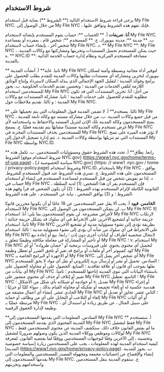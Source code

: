 ## شروط الاستخدام

يرجى قراءة شروط الاستخدام التالية (** الشروط **) بعناية قبل استخدام My File NYC. من خلال الوصول إلى My File NYC ، فإنك تفهم هذه الشروط وتوافق عليها.

**أنا. تعريفات**
أ. ** الحساب **: حساب يقوم المستخدم بإنشائه لاستخدام My File NYC.
ب. ** مدينة **: مدينة نيويورك.
ج. ** المستخدم **: شخص قام ، بمفرده أو بمساعدة شخص آخر ، بإنشاء حساب لاستخدام My File NYC.
د. ** My File NYC **: My File NYC ، حيث يمكن للمستخدم تحميل المستندات وتخزينها ومشاركتها مع وكالات المدينة.
ه. ** NYC.ID **: مصادقة المستخدم المركزية ونظام إدارة حساب الخدمة الذاتية بالمدينة.

** ثانيا. غاية**
أ. أنشأت المدينة My File NYC لتوفير أداة مجانية وبسيطة وآمنة لسكان نيويورك لتخزين ومشاركة أي مستندات تطلبها وكالات المدينة للتقدم بطلب للحصول على برامج وفوائد المدينة ؛ لتقليل الجهد الإجمالي الذي يبذله السكان لاسترداد وإنتاج الوثائق اللازمة لتلقي الخدمات من المدينة ؛ وتحسين تقديم الخدمات الحكومية.
ب. يجوز للمستخدمين استخدام My File NYC من أجل:
أنا. تخزين المستندات التي قد تكون مطلوبة للتقدم للحصول على خدمات المدينة ؛
ثانيا. مشاركة المستندات مع وكالات المدينة ؛ و
ثالثا. تقديم ملاحظات حول My File NYC.

** ثالثا. يستخدم**
أ. لا تضمن المدينة قبول المعلومات التي يتم تحميلها على My File NYC من قبل جميع وكالات المدينة.
ب. من خلال مشاركة مستند مع وكالة تابعة للمدينة ، يمنح المستخدمون وكالة المدينة تلك الإذن لتنزيل المستند والاحتفاظ به واستخدامه لأي غرض تستخدم وكالة المدينة مستندًا مشابهًا يتم تقديمه فعليًا.
ج. يسمح My File NYC للمستخدمين بحذف المستندات المخزنة في My File NYC. لا تؤثر هذه الميزة على نسخ المستندات التي تم تنزيلها بواسطة وكالات المدينة.
د. تتم إدارة تسجيل الدخول إلى My File NYC بواسطة NYC.ID.

** رابعا. نِطَاق**
أ. تحدد هذه الشروط حقوق ومسؤوليات المستخدمين.
ب. تكمل هذه الشروط [شروط استخدام موقع NYC.gov] (https://www1.nyc.gov/home/terms-of-use.page) ، [سياسة الخصوصية لـ NYC.gov] (https: // www1 .nyc.gov / home / privacy-policy.page) وشروط استخدام NYC.ID. باستخدام My File NYC ، يوافق المستخدمون على هذه الشروط.
ج. تسري هذه الشروط عند قبول المستخدم للشروط.
د. إذا تم تفويض شخص من قبل المستخدم لمساعدة المستخدم في إنشاء أو استخدام حساب في My File NYC ، فإن المستخدم يقر أن هذا الشخص: (1) لديه السلطة القانونية الكاملة لإلزام المستخدم بهذه الشروط ؛ (2) أن يكون الشخص قد قرأ وفهم هذه الشروط ؛ و (3) يوافق الشخص ، نيابة عن المستخدم ، على هذه الشروط.

**الخامس. قيود**
أ. يجب ألا يقل عمر المستخدمين عن 18 عامًا أو أن يكونوا محررين قانونًا لاستخدام My File NYC.
ب. لن يتمكن المستخدمون من الوصول إلى My File NYC إلا لأغراض مشروعة. لن يقوم المستخدمون بما يلي:
أنا. استخدام My File NYC لارتكاب جريمة جنائية أو لتشجيع الآخرين على الانخراط في أي سلوك قد يشكل جريمة جنائية ؛
ثانيا. استخدام My File NYC بطريقة تؤدي إلى نشوء مسؤولية مدنية أو تشجيع الآخرين على الانخراط في أي سلوك من شأنه أن يؤدي إلى نشوء مسؤولية مدنية ؛
ثالثا. استخدام My File NYC لانتحال شخصية أطراف أو كيانات أخرى دون إذن ؛
رابعا. بيع أو إعادة بيع أو تأجير أو المشاركة في معاملة مكافئة وظيفيًا تتعلق بـ My File NYC ؛
v. استخدام My File NYC لتحميل أي محتوى يحتوي على فيروسات برمجية أو "حصان طروادة" أو أي كود كمبيوتر آخر أو ملفات أو برامج قد تغير أو تلحق الضرر أو تعطل وظيفة My File NYC أو الأجهزة أو البرامج الخاصة بـ My File NYC. أي شخص آخر يصل إلى My File NYC ؛
السادس. تحميل أو نشر أو إرسال بريد إلكتروني أو نقل أي مواد لا يحق للمستخدم نقلها بموجب أي قانون أو علاقة تعاقدية ؛
السابع. الحصول على أو محاولة الحصول على أي بيانات من My File NYC باستثناء البيانات التي تنوي المدينة إتاحتها للمستخدم ؛
ثامنا. تغيير أو إتلاف أو حذف أي محتوى منشور على My File NYC ؛
التاسع. تعطيل My File NYC أو خوادمه أو شبكاته بأي شكل من الأشكال ؛
x. تعديل My File NYC أو إجراء هندسة عكسية له أو إلغاء تجميعه أو تفكيكه أو محاولة القيام بذلك ، سواء كليًا أو جزئيًا ؛
الحادي عشر. إنشاء أي أعمال مشتقة من My File NYC ؛
الثاني عشر. تجاوز أو تعديل أو إلغاء أو التلاعب أو التحايل على أي من وظائف أو حماية My File NYC أو أي آليات مرتبطة عمليًا بـ My File NYC ، على سبيل المثال ، عن طريق زيادة أو استبدال أي وظيفة لإدارة الحقوق الرقمية.

**السادس. المعلومات التي يقدمها المستخدمون إلى My File NYC **
أ. ستستخدم المدينة المحتوى الذي يقدمه المستخدمون إلى My File NYC فقط لتشغيل My File NYC ، ما لم يقتض القانون خلاف ذلك. ستكشف المدينة عن محتوى المستخدمين فقط لوكالات وموظفي ووكلاء المدينة الذين يكون وصولهم ضروريًا لتشغيل My File NYC وتحسينه ، إلى الآخرين وفقًا لتوجيهات المستخدمين ووفقًا لما يقتضيه القانون. لمعرفة كيفية استخدام المدينة لهذه المعلومات ، يجب على المستخدمين زيارة [سياسة خصوصية المدينة] (https://www1.nyc.gov/home/privacy-policy.page).
ب. يجوز للمدينة إنشاء والإفصاح عن إحصائيات مجمعة ومجهولة المصدر للمستخدمين والمعلومات التي يقدمها المستخدمون إلى My File NYC.
ج. ستقوم المدينة بنقل المستخدمين واستخدامهم وتخزينهم
